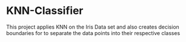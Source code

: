 # KNN-Classifier
This project applies KNN on the Iris Data set and also creates decision boundaries for to separate the data points into their respective classes 
